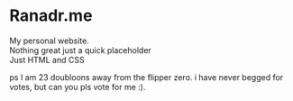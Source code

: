 # Ranadr.me
My personal website.  
Nothing great just a quick placeholder  
Just HTML and CSS

ps
I am 23 doubloons away from the flipper zero. i have never begged for votes, but can you pls vote for me :).
